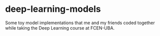 deep-learning-models
====================

Some toy model implementations that me and my friends coded together while
taking the Deep Learning course at FCEN-UBA.

